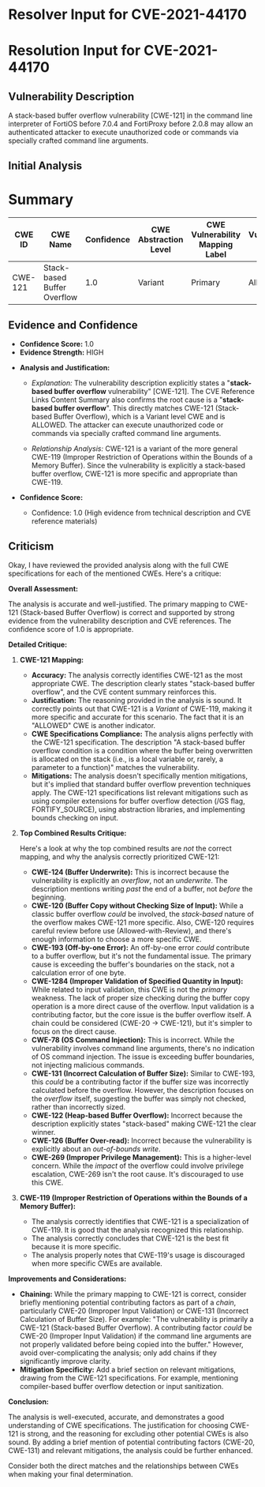 # Resolver Input for CVE-2021-44170

# Resolution Input for CVE-2021-44170

## Vulnerability Description
A stack-based buffer overflow vulnerability [CWE-121] in the command line interpreter of FortiOS before 7.0.4 and FortiProxy before 2.0.8 may allow an authenticated attacker to execute unauthorized code or commands via specially crafted command line arguments.

## Initial Analysis
# Summary
| CWE ID | CWE Name | Confidence | CWE Abstraction Level | CWE Vulnerability Mapping Label | CWE-Vulnerability Mapping Notes |
|---|---|---|---|---|---|
| CWE-121 | Stack-based Buffer Overflow | 1.0 | Variant | Primary | Allowed |

## Evidence and Confidence

*   **Confidence Score:** 1.0
*   **Evidence Strength:** HIGH

- **Analysis and Justification:**  
  - *Explanation:* The vulnerability description explicitly states a "**stack-based buffer overflow** vulnerability" [CWE-121]. The CVE Reference Links Content Summary also confirms the root cause is a "**stack-based buffer overflow**". This directly matches CWE-121 (Stack-based Buffer Overflow), which is a Variant level CWE and is ALLOWED. The attacker can execute unauthorized code or commands via specially crafted command line arguments.

  - *Relationship Analysis:* CWE-121 is a variant of the more general CWE-119 (Improper Restriction of Operations within the Bounds of a Memory Buffer). Since the vulnerability is explicitly a stack-based buffer overflow, CWE-121 is more specific and appropriate than CWE-119.

- **Confidence Score:**  
  - Confidence: 1.0 (High evidence from technical description and CVE reference materials)

## Criticism
Okay, I have reviewed the provided analysis along with the full CWE specifications for each of the mentioned CWEs. Here's a critique:

**Overall Assessment:**

The analysis is accurate and well-justified. The primary mapping to CWE-121 (Stack-based Buffer Overflow) is correct and supported by strong evidence from the vulnerability description and CVE references. The confidence score of 1.0 is appropriate.

**Detailed Critique:**

1.  **CWE-121 Mapping:**

    *   **Accuracy:** The analysis correctly identifies CWE-121 as the most appropriate CWE. The description clearly states "stack-based buffer overflow", and the CVE content summary reinforces this.
    *   **Justification:** The reasoning provided in the analysis is sound. It correctly points out that CWE-121 is a *Variant* of CWE-119, making it more specific and accurate for this scenario.  The fact that it is an "ALLOWED" CWE is another indicator.
    *   **CWE Specifications Compliance:** The analysis aligns perfectly with the CWE-121 specification. The description "A stack-based buffer overflow condition is a condition where the buffer being overwritten is allocated on the stack (i.e., is a local variable or, rarely, a parameter to a function)" matches the vulnerability.
    *   **Mitigations:** The analysis doesn't specifically mention mitigations, but it's implied that standard buffer overflow prevention techniques apply. The CWE-121 specifications list relevant mitigations such as using compiler extensions for buffer overflow detection (/GS flag, FORTIFY_SOURCE), using abstraction libraries, and implementing bounds checking on input.

2.  **Top Combined Results Critique:**

    Here's a look at why the top combined results are *not* the correct mapping, and why the analysis correctly prioritized CWE-121:

    *   **CWE-124 (Buffer Underwrite):** This is incorrect because the vulnerability is explicitly an *overflow*, not an *underwrite*.  The description mentions writing *past* the end of a buffer, not *before* the beginning.
    *   **CWE-120 (Buffer Copy without Checking Size of Input):** While a classic buffer overflow *could* be involved, the *stack-based* nature of the overflow makes CWE-121 more specific.  Also, CWE-120 requires careful review before use (Allowed-with-Review), and there's enough information to choose a more specific CWE.
    *   **CWE-193 (Off-by-one Error):** An off-by-one error *could* contribute to a buffer overflow, but it's not the fundamental issue. The primary cause is exceeding the buffer's boundaries on the stack, not a calculation error of one byte.
    *   **CWE-1284 (Improper Validation of Specified Quantity in Input):**  While related to input validation, this CWE is not the *primary* weakness. The lack of proper size checking during the buffer copy operation is a more direct cause of the overflow. Input validation is a contributing factor, but the core issue is the buffer overflow itself.  A chain could be considered (CWE-20 -> CWE-121), but it's simpler to focus on the direct cause.
    *   **CWE-78 (OS Command Injection):** This is incorrect. While the vulnerability involves command line arguments, there's no indication of OS command injection. The issue is exceeding buffer boundaries, not injecting malicious commands.
    *   **CWE-131 (Incorrect Calculation of Buffer Size):** Similar to CWE-193, this *could* be a contributing factor if the buffer size was incorrectly calculated before the overflow. However, the description focuses on the *overflow* itself, suggesting the buffer was simply not checked, rather than incorrectly sized.
    *   **CWE-122 (Heap-based Buffer Overflow):** Incorrect because the description explicitly states "stack-based" making CWE-121 the clear winner.
    *   **CWE-126 (Buffer Over-read):** Incorrect because the vulnerability is explicitly about an *out-of-bounds write*.
    *   **CWE-269 (Improper Privilege Management):** This is a higher-level concern. While the *impact* of the overflow could involve privilege escalation, CWE-269 isn't the root cause. It's discouraged to use this CWE.

3.  **CWE-119 (Improper Restriction of Operations within the Bounds of a Memory Buffer):**

    *   The analysis correctly identifies that CWE-121 is a specialization of CWE-119. It is good that the analysis recognized this relationship.
    *   The analysis correctly concludes that CWE-121 is the best fit because it is more specific.
    *   The analysis properly notes that CWE-119's usage is discouraged when more specific CWEs are available.

**Improvements and Considerations:**

*   **Chaining:** While the primary mapping to CWE-121 is correct, consider briefly mentioning potential contributing factors as part of a *chain*, particularly CWE-20 (Improper Input Validation) or CWE-131 (Incorrect Calculation of Buffer Size). For example: "The vulnerability is primarily a CWE-121 (Stack-based Buffer Overflow). A contributing factor *could* be CWE-20 (Improper Input Validation) if the command line arguments are not properly validated before being copied into the buffer." However, avoid over-complicating the analysis; only add chains if they significantly improve clarity.
*   **Mitigation Specificity:** Add a brief section on relevant mitigations, drawing from the CWE-121 specifications.  For example, mentioning compiler-based buffer overflow detection or input sanitization.

**Conclusion:**

The analysis is well-executed, accurate, and demonstrates a good understanding of CWE specifications. The justification for choosing CWE-121 is strong, and the reasoning for excluding other potential CWEs is also sound. By adding a brief mention of potential contributing factors (CWE-20, CWE-131) and relevant mitigations, the analysis could be further enhanced.

Consider both the direct matches and the relationships between CWEs
when making your final determination.
        